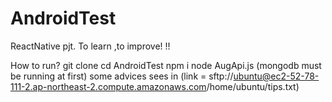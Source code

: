 # AndroidTest
ReactNative pjt. To learn ,to improve!
!!

How to run?
git clone <this project url>
cd AndroidTest
npm i
node AugApi.js
(mongodb must be running at first)
some advices sees in (link = sftp://ubuntu@ec2-52-78-111-2.ap-northeast-2.compute.amazonaws.com/home/ubuntu/tips.txt)
